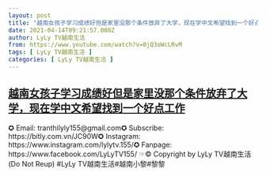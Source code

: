 ```yaml
---
layout: post
title: "越南女孩子学习成绩好但是家里没那个条件放弃了大学，现在学中文希望找到一个好点工作"
date: 2021-04-14T09:21:57.000Z
author: LyLy TV越南生活
from: https://www.youtube.com/watch?v=0jQ3oWcLRvM
tags: [ LyLy TV越南生活 ]
categories: [ LyLy TV越南生活 ]
---
```

<!--1618392117000-->
[越南女孩子学习成绩好但是家里没那个条件放弃了大学，现在学中文希望找到一个好点工作](https://www.youtube.com/watch?v=0jQ3oWcLRvM)
------

<div>
✪ Email: tranthilyly155@gmail.com✪ Subscribe: https://bitly.com.vn/JC90W✪ Instagram: https://www.instagram.com/lylytv.155/✪  Fanpage: https://www.facebook.com/LyLyTV155/ ☞© Copyright by LyLy TV越南生活 (Do Not Reup) #LyLy TV越南生活#越南小黎#黎黎
</div>

